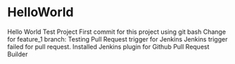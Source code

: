 # HelloWorld
Hello World Test Project
First commit for this project using git bash
Change for feature_1 branch: Testing Pull Request trigger for Jenkins
Jenkins trigger failed for pull request.
Installed Jenkins plugin for Github Pull Request Builder
